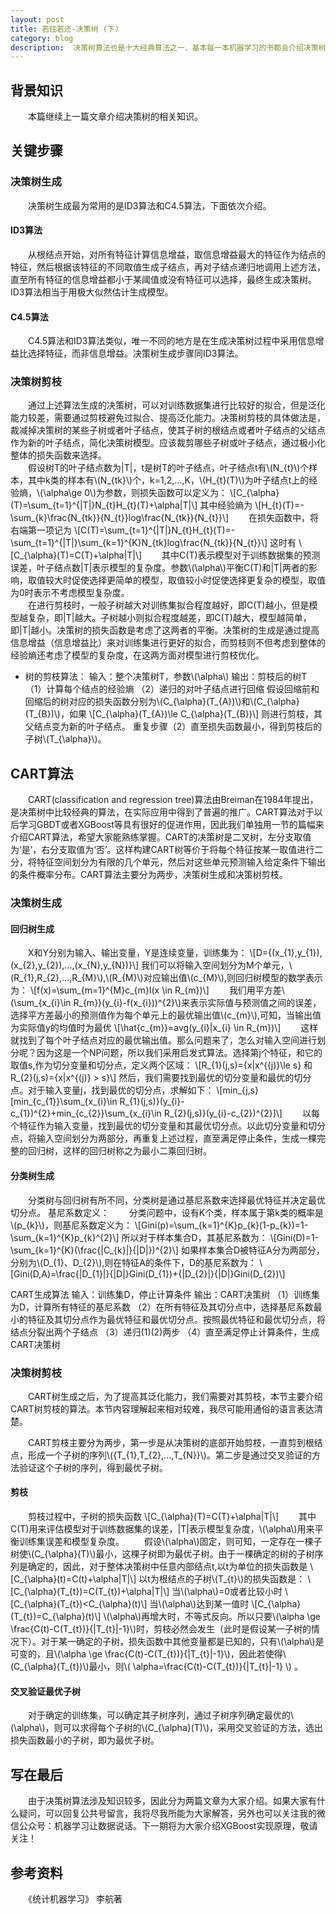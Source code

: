 ```yaml
--- 
layout: post
title: 若往若还-决策树 (下)
category: blog
description:  决策树算法也是十大经典算法之一，基本每一本机器学习的书都会介绍决策树算法。1966年Hunt提出了CLS算法是最早的决策树算法。1986年Quinlan提出的ID3和1993年提出的C4.5是最具影响力的决策树算法。而今决策树算法已经成为了机器学习中最为经典的算法之一，受到了机器学习研究者的广泛关注。
---
```


## 背景知识
  　　本篇继续上一篇文章介绍决策树的相关知识。


## 关键步骤

### 决策树生成
　　决策树生成最为常用的是ID3算法和C4.5算法，下面依次介绍。

#### ID3算法
　　从根结点开始，对所有特征计算信息增益，取信息增益最大的特征作为结点的特征，然后根据该特征的不同取值生成子结点，再对子结点递归地调用上述方法，直至所有特征的信息增益都小于某阈值或没有特征可以选择，最终生成决策树。ID3算法相当于用极大似然估计生成模型。

#### C4.5算法
　　C4.5算法和ID3算法类似，唯一不同的地方是在生成决策树过程中采用信息增益比选择特征，而非信息增益。决策树生成步骤同ID3算法。

### 决策树剪枝
　　通过上述算法生成的决策树，可以对训练数据集进行比较好的拟合，但是泛化能力较差，需要通过剪枝避免过拟合、提高泛化能力。决策树剪枝的具体做法是，裁减掉决策树的某些子树或者叶子结点，使其子树的根结点或者叶子结点的父结点作为新的叶子结点，简化决策树模型。应该裁剪哪些子树或叶子结点，通过极小化整体的损失函数来选择。  
　　假设树T的叶子结点数为|T|，t是树T的叶子结点，叶子结点t有\\(N_{t}\\)个样本，其中k类的样本有\\(N_{tk}\\)个，k=1,2,...,K，\\(H_{t}(T)\\)为叶子结点t上的经验熵，\\(\alpha\ge 0\\)为参数，则损失函数可以定义为：
\\[C_{\alpha}(T)=\sum_{t=1}^{|T|}N_{t}H_{t}(T)+\alpha|T|\\]
其中经验熵为
\\[H_{t}(T)=-\sum_{k}\frac{N_{tk}}{N_{t}}log\frac{N_{tk}}{N_{t}}\\]
　　在损失函数中，将右端第一项记为
\\[C(T)=\sum_{t=1}^{|T|}N_{t}H_{t}(T)=-\sum_{t=1}^{|T|}\sum_{k=1}^{K}N_{tk}log\frac{N_{tk}}{N_{t}}\\]
这时有
\\[C_{\alpha}(T)=C(T)+\alpha|T|\\]
　　其中C(T)表示模型对于训练数据集的预测误差，叶子结点数|T|表示模型的复杂度。参数\\(\alpha\\)平衡C(T)和|T|两者的影响，取值较大时促使选择更简单的模型，取值较小时促使选择更复杂的模型，取值为0时表示不考虑模型复杂度。  
　　在进行剪枝时，一般子树越大对训练集拟合程度越好，即C(T)越小，但是模型越复杂，即|T|越大。子树越小则拟合程度越差，即C(T)越大，模型越简单，即|T|越小。决策树的损失函数是考虑了这两者的平衡。决策树的生成是通过提高信息增益（信息增益比）来对训练集进行更好的拟合，而剪枝则不但考虑到整体的经验熵还考虑了模型的复杂度，在这两方面对模型进行剪枝优化。  
* 树的剪枝算法：
输入：整个决策树T，参数\\(\alpha\\)
输出：剪枝后的树T
（1）计算每个结点的经验熵
（2）递归的对叶子结点进行回缩
假设回缩前和回缩后的树对应的损失函数分别为\\(C_{\alpha}(T_{A})\\)和\\(C_{\alpha}(T_{B})\\)，如果
\\[C_{\alpha}(T_{A})\le C_{\alpha}(T_{B})\\]
则进行剪枝，其父结点变为新的叶子结点。
重复步骤（2）直至损失函数最小，得到剪枝后的子树\\(T_{\alpha}\\)。

## CART算法
　　CART(classification and regression tree)算法由Breiman在1984年提出，是决策树中比较经典的算法，在实际应用中得到了普遍的推广。CART算法对于以后学习GBDT或者XGBoost等具有很好的促进作用，因此我们单独用一节的篇幅来介绍CART算法，希望大家能熟练掌握。CART的决策树是二叉树，左分支取值为‘是’，右分支取值为‘否’。这样构建CART树等价于将每个特征按某一取值进行二分，将特征空间划分为有限的几个单元，然后对这些单元预测输入给定条件下输出的条件概率分布。CART算法主要分为两步，决策树生成和决策树剪枝。

### 决策树生成  
#### 回归树生成

　　X和Y分别为输入、输出变量，Y是连续变量，训练集为：
\\[D={(x_{1},y_{1}),(x_{2},y_{2}),...,(x_{N},y_{N})}\\]
我们可以将输入空间划分为M个单元，\\(R_{1},R_{2},...,R_{M}\\),\\(R_{M}\\)对应输出值\\(c_{M}\\),则回归树模型的数学表示为：
\\[f(x)=\sum_{m=1}^{M}c_{m}I(x \in R_{m})\\]
　　我们用平方差\\(\sum_{x_{i}\in R_{m}}(y_{i}-f(x_{i}))^{2}\\)来表示实际值与预测值之间的误差，选择平方差最小的预测值作为每个单元上的最优输出值\\(c_{m}\\),可知，当输出值为实际值y的均值时为最优
\\[\hat{c_{m}}=avg(y_{i}|x_{i} \in R_{m})\\]
　　这样就找到了每个叶子结点对应的最优输出值。那么问题来了，怎么对输入空间进行划分呢？因为这是一个NP问题，所以我们采用启发式算法。选择第j个特征，和它的取值s,作为切分变量和切分点，定义两个区域：
\\[R_{1}(j,s)={x|x^{(j)}\le s} 和 R_{2}(j,s)={x|x^{(j)} > s}\\]
然后，我们需要找到最优的切分变量和最优的切分点。对于输入变量j，找到最优的切分点，求解如下：
\\[min_{j,s}[min_{c_{1}}\sum_{x_{i}\in R_{1}(j,s)}(y_{i}-c_{1})^{2}+min_{c_{2}}\sum_{x_{i}\in R_{2}(j,s)}(y_{i}-c_{2})^{2}]\\]
　　以每个特征作为输入变量，找到最优的切分变量和其最优切分点。以此切分变量和切分点，将输入空间划分为两部分，再重复上述过程，直至满足停止条件，生成一棵完整的回归树，这样的回归树称之为最小二乘回归树。

#### 分类树生成

　　分类树与回归树有所不同，分类树是通过基尼系数来选择最优特征并决定最优切分点。
基尼系数定义：
　　分类问题中，设有K个类，样本属于第k类的概率是\\(p_{k}\\)，则基尼系数定义为：
\\[Gini(p)=\sum_{k=1}^{K}p_{k}(1-p_{k})=1-\sum_{k=1}^{K}p_{k}^{2}\\]
所以对于样本集合D，其基尼系数为：
\\[Gini(D)=1-\sum_{k=1}^{K}(\frac{|C_{k}|}{|D|})^{2}\\]
如果样本集合D被特征A分为两部分，分别为\\(D_{1}、D_{2}\\),则在特征A的条件下，D的基尼系数为：
\\[Gini(D,A)=\frac{|D_{1}|}{|D|}Gini(D_{1})+{|D_{2}|}{|D|}Gini(D_{2})\\]

CART生成算法
输入：训练集D，停止计算条件
输出：CART决策树
（1）训练集为D，计算所有特征的基尼系数
（2）在所有特征及其切分点中，选择基尼系数最小的特征及其切分点作为最优特征和最优切分点。按照最优特征和最优切分点，将结点分裂出两个子结点
（3）递归(1)(2)两步
（4）直至满足停止计算条件，生成CART决策树

### 决策树剪枝 

　　CART树生成之后，为了提高其泛化能力，我们需要对其剪枝，本节主要介绍CART树剪枝的算法。本节内容理解起来相对较难，我尽可能用通俗的语言表达清楚。

　　CART剪枝主要分为两步，第一步是从决策树的底部开始剪枝，一直剪到根结点，形成一个子树的序列\\({T_{1},T_{2},...,T_{N}}\\)。第二步是通过交叉验证的方法验证这个子树的序列，得到最优子树。

#### 剪枝
　　剪枝过程中，子树的损失函数
\\[C_{\alpha}(T)=C(T)+\alpha|T|\\]
　　其中C(T)用来评估模型对于训练数据集的误差，|T|表示模型复杂度，\\(\alpha\\)用来平衡训练集误差和模型复杂度。
　　假设\\(\alpha\\)固定，则可知，一定存在一棵子树使\\(C_{\alpha}(T)\\)最小，这棵子树即为最优子树。由于一棵确定的树的子树序列是确定的，因此，对于整体决策树中任意内部结点t,以t为单位的损失函数是
\\[C_{\alpha}(t)=C(t)+\alpha|T|\\]
以t为根结点的子树\\(T_{t}\\)的损失函数是：
\\[C_{\alpha}(T_{t})=C(T_{t})+\alpha|T|\\]
当\\(\alpha\\)=0或者比较小时
\\[C_{\alpha}(T_{t})<C_{\alpha}(t)\\]
当\\(\alpha\\)达到某一值时
\\[C_{\alpha}(T_{t})=C_{\alpha}(t)\\]
\\(\alpha\\)再增大时，不等式反向。所以只要\\(\alpha \ge \frac{C(t)-C(T_{t})}{|T_{t}|-1}\\)时，剪枝必然会发生（此时是假设某一子树的情况下）。对于某一确定的子树，损失函数中其他变量都是已知的，只有\\(\alpha\\)是可变的，且\\(\alpha \ge \frac{C(t)-C(T_{t})}{|T_{t}|-1}\\)，因此若使得\\(C_{\alpha}(T_{t})\\)最小，则\\( \alpha=\frac{C(t)-C(T_{t})}{|T_{t}|-1} \\) 。    

#### 交叉验证最优子树

　　对于确定的训练集，可以确定其子树序列，通过子树序列确定最优的\\(\alpha\\)，则可以求得每个子树的\\(C_{\alpha}(T)\\)，采用交叉验证的方法，选出损失函数最小的子树，即为最优子树。


## 写在最后
　　由于决策树算法涉及知识较多，因此分为两篇文章为大家介绍。如果大家有什么疑问，可以回复公共号留言，我将尽我所能为大家解答，另外也可以关注我的微信公众号：机器学习让数据说话。下一期将为大家介绍XGBoost实现原理，敬请关注！


## 参考资料
　　《统计机器学习》	李航著
